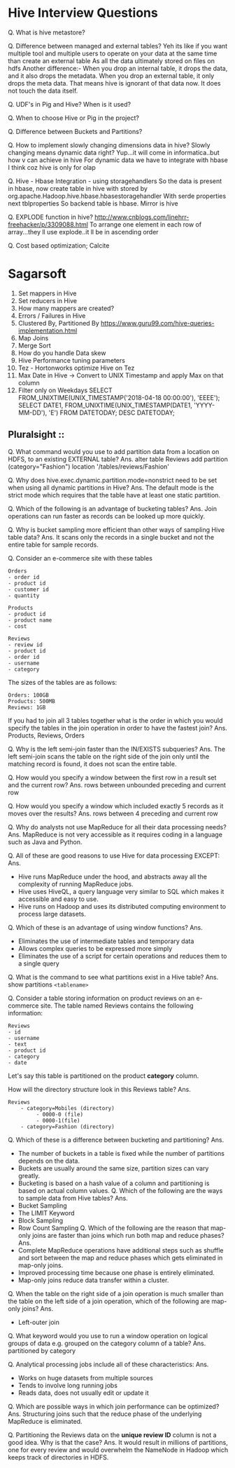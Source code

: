 # Hive Interview Questions

Q. What is hive metastore?

Q. Difference between managed and external tables?
Yeh its like if you want multiple tool and multiple users to operate on your data at the same time than create an external table
As all the data ultimately stored on files on hdfs
Another difference:-
When you drop an internal table, it drops the data, and it also drops the metadata.
When you drop an external table, it only drops the meta data. That means hive is ignorant of that data now. It does not touch the data itself.


Q. UDF's in Pig and Hive?  When is it used?

Q.  When to choose Hive or Pig in the project?
 
Q. Difference between Buckets and Partitions?

Q. How to implement slowly changing dimensions data in hive?
Slowly changing means dynamic data right?
Yup...it will come in informatica..but how v can achieve in hive
For dynamic data we have to integrate with hbase I think coz hive is only for olap

Q. Hive - Hbase Integration - using storagehandlers
So the data is present in hbase, now create table in hive with stored by org.apache.Hadoop.hive.hbase.hbasestoragehandler
With serde properties next tblproperties
So backend table is hbase.  Mirror is hive

Q. EXPLODE function in hive?
http://www.cnblogs.com/linehrr-freehacker/p/3309088.html
To arrange one element in each row of array...they ll use explode..it ll be in ascending order

Q. Cost based optimization; Calcite

# Sagarsoft
1. Set mappers in Hive
2. Set reducers in Hive
3. How many mappers are created?
4. Errors / Failures in Hive
5. Clustered By, Partitioned By
https://www.guru99.com/hive-queries-implementation.html
6. Map Joins
7. Merge Sort
8. How do you handle Data skew
9. Hive Performance tuning parameters
10. Tez - Hortonworks optimize Hive on Tez
11. Max Date in Hive -> Convert to UNIX Timestamp and apply Max on that column
12. Filter only on Weekdays
SELECT FROM_UNIXTIME(UNIX_TIMESTAMP('2018-04-18 00:00:00'), 'EEEE');
SELECT DATE1, FROM_UNIXTIME(UNIX_TIMESTAMP(DATE1, 'YYYY-MM-DD'), 'E') FROM DATETODAY;
DESC DATETODAY;

## Pluralsight :: 
Q. What command would you use to add partition data from a location on HDFS, to an existing EXTERNAL table?
Ans. alter table Reviews add partition (category="Fashion") location '/tables/reviews/Fashion'

Q. Why does hive.exec.dynamic.partition.mode=nonstrict need to be set when using all dynamic partitions in Hive?
Ans. The default mode is the strict mode which requires that the table have at least one static partition.

Q. Which of the following is an advantage of bucketing tables?
Ans. Join operations can run faster as records can be looked up more quickly.

Q. Why is bucket sampling more efficient than other ways of sampling Hive table data?
Ans. It scans only the records in a single bucket and not the entire table for sample records.

Q. Consider an e-commerce site with these tables

    Orders
    - order id
    - product id
    - customer id
    - quantity
      
    Products
    - product id
    - product name
    - cost
      
    Reviews
    - review id
    - product id
    - order id
    - username
    - category  

The sizes of the tables are as follows:

    Orders: 100GB
    Products: 500MB
    Reviews: 1GB  

If you had to join all 3 tables together what is the order in which you would specify the tables in the join operation in order to have the fastest join?
Ans. Products, Reviews, Orders

Q. Why is the left semi-join faster than the IN/EXISTS subqueries?
Ans. The left semi-join scans the table on the right side of the join only until the matching record is found, it does not scan the entire table.

Q. How would you specify a window between the first row in a result set and the current row?
Ans. rows between unbounded preceding and current row

Q. How would you specify a window which included exactly 5 records as it moves over the results?
Ans. rows between 4 preceding and current row

Q. Why do analysts not use MapReduce for all their data processing needs?
Ans. MapReduce is not very accessible as it requires coding in a language such as Java and Python.

Q. All of these are good reasons to use Hive for data processing EXCEPT:
Ans. 
-   Hive runs MapReduce under the hood, and abstracts away all the complexity of running MapReduce jobs.
-   Hive uses HiveQL, a query language very similar to SQL which makes it accessible and easy to use.
 -  Hive runs on Hadoop and uses its distributed computing environment to process large datasets.

Q. Which of these is an advantage of using window functions?
Ans.
- Eliminates the use of intermediate tables and temporary data  
- Allows complex queries to be expressed more simply
- Eliminates the use of a script for certain operations and reduces them to a single query

Q. What is the command to see what partitions exist in a Hive table?
Ans.
show partitions `<tablename>`

Q. Consider a table storing information on product reviews on an e-commerce site. The table named Reviews contains the following information:

    Reviews
    - id
    - username
    - text
    - product id
    - category
    - date  

Let's say this table is partitioned on the product  **category**  column.

How will the directory structure look in this Reviews table?
Ans. 

    Reviews
        - category=Mobiles (directory)
             - 0000-0 (file)
             - 0000-1(file)
        - category=Fashion (directory)

Q. Which of these is a difference between bucketing and partitioning?
Ans.
-  The number of buckets in a table is fixed while the number of partitions depends on the data.
-  Buckets are usually around the same size, partition sizes can vary greatly.
-  Bucketing is based on a hash value of a column and partitioning is based on actual column values.
Q. Which of the following are the ways to sample data from Hive tables?
Ans.
-   Bucket Sampling
-   The LIMIT Keyword
-   Block Sampling
-   Row Count Sampling
Q. Which of the following are the reason that map-only joins are faster than joins which run both map and reduce phases?
Ans.
-  Complete MapReduce operations have additional steps such as shuffle and sort between the map and reduce phases which gets eliminated in map-only joins.
-  Improved processing time because one phase is entirely eliminated.
-  Map-only joins reduce data transfer within a cluster.

Q. When the table on the right side of a join operation is much smaller than the table on the left side of a join operation, which of the following are map-only joins?
Ans.
-  Left-outer join

Q. What keyword would you use to run a window operation on logical groups of data e.g. grouped on the category column of a table?
Ans. partitioned by category

Q. Analytical processing jobs include all of these characteristics:
Ans.
-   Works on huge datasets from multiple sources
-   Tends to involve long running jobs
-   Reads data, does not usually edit or update it

Q. Which are possible ways in which join performance can be optimized?
Ans. Structuring joins such that the reduce phase of the underlying MapReduce is eliminated.

Q. Partitioning the Reviews data on the **unique review ID** column is not a good idea. Why is that the case?
Ans. It would result in millions of partitions, one for every review and would overwhelm the NameNode in Hadoop which keeps track of directories in HDFS.


<!--stackedit_data:
eyJoaXN0b3J5IjpbNTkwOTQ4NTU2LC0yMDIxMjkyMzE0LDE2OD
E3NjQwOTIsLTM2Mzg0MzY1NiwtMjY3NjY3MTAyLC0xOTM2Nzkw
Mjk1LDE4MTY3NjY0NzEsMjk2OTA1MTEyXX0=
-->